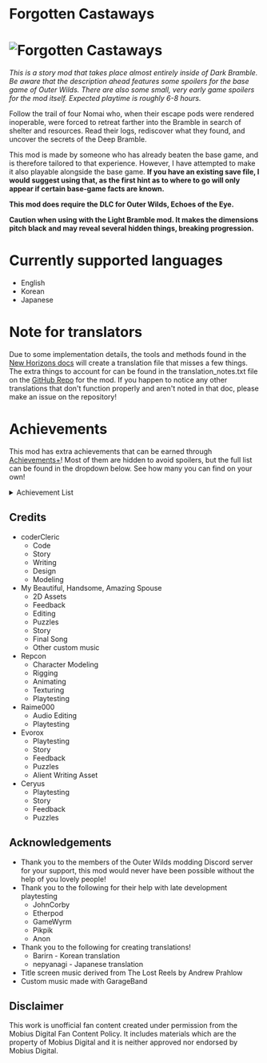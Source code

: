 # Forgotten Castaways
# ![Forgotten Castaways](FC_banner.png)

*This is a story mod that takes place almost entirely inside of Dark Bramble. Be aware that the description ahead features some spoilers for the base game of Outer Wilds. There are also some small, very early game spoilers for the mod itself. Expected playtime is roughly 6-8 hours.*

Follow the trail of four Nomai who, when their escape pods were rendered inoperable, were forced to retreat farther into the Bramble in search of shelter and resources. Read their logs, rediscover what they found, and uncover the secrets of the Deep Bramble.

This mod is made by someone who has already beaten the base game, and is therefore tailored to that experience. However, I have attempted to make it also playable alongside the base game. **If you have an existing save file, I would suggest using that, as the first hint as to where to go will only appear if certain base-game facts are known.**

**This mod does require the DLC for Outer Wilds, Echoes of the Eye.**

**Caution when using with the Light Bramble mod. It makes the dimensions pitch black and may reveal several hidden things, breaking progression.**
# Currently supported languages
- English
- Korean
- Japanese

# Note for translators
Due to some implementation details, the tools and methods found in the [New Horizons docs](https://nh.outerwildsmods.com/guides/translation/) will create a translation file that misses a few things. The extra things to account for can be found in the translation_notes.txt file on the [GitHub Repo](https://github.com/coderCleric/DeepBramble/blob/main/translation_notes.txt) for the mod. If you happen to notice any other translations that don't function properly and aren't noted in that doc, please make an issue on the repository!

# Achievements
This mod has extra achievements that can be earned through [Achievements+](https://outerwildsmods.com/mods/achievements/)! Most of them are hidden to avoid spoilers, but the full list can be found in the dropdown below. See how many you can find on your own!
<details>
  <summary>Achievement List</summary>
  
  - Read the dictionary without getting any baby fish attached to your ship.
  - Warp to the Deep Bramble using the Vessel a second time.
  - Talk to Ernesto.
  - Touch the lava from a geyser and live.
  - Eat a marshmallow that you cooked without extending the stick.
  - Bring the scroll from the quantum cave to the Outer Wilds and read it there.
  - Pet every pettable fish in one loop.
  - Survive for 30 seconds with a baby fish attached to you.
  - Use the ship to bring every baby fish to the nursery, where they belong.
</details>

## Credits

- coderCleric
  - Code
  - Story
  - Writing
  - Design
  - Modeling
- My Beautiful, Handsome, Amazing Spouse
  - 2D Assets
  - Feedback
  - Editing
  - Puzzles
  - Story
  - Final Song
  - Other custom music
- Repcon
  - Character Modeling
  - Rigging
  - Animating
  - Texturing
  - Playtesting
- Raime000
  - Audio Editing
  - Playtesting
- Evorox
  - Playtesting
  - Story
  - Feedback
  - Puzzles
  - Alient Writing Asset
- Ceryus
  - Playtesting
  - Story
  - Feedback
  - Puzzles

## Acknowledgements

- Thank you to the members of the Outer Wilds modding Discord server for your support, this mod would never have been possible without the help of you lovely people!
- Thank you to the following for their help with late development playtesting
  - JohnCorby
  - Etherpod
  - GameWyrm
  - Pikpik
  - Anon
- Thank you to the following for creating translations!
  - Barirn - Korean translation
  - nepyanagi - Japanese translation
- Title screen music derived from The Lost Reels by Andrew Prahlow
- Custom music made with GarageBand

## Disclaimer
This work is unofficial fan content created under permission from the Mobius Digital Fan Content Policy. It includes materials which are the property of Mobius Digital and it is neither approved nor endorsed by Mobius Digital.

